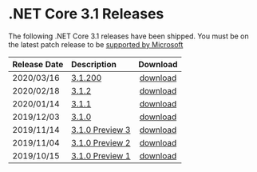 # .NET Core 3.1 Releases

The following .NET Core 3.1 releases have been shipped. You must be on the latest patch release to be [supported by Microsoft](../../microsoft-support.md)

| Release Date | Description | Download |
| :-- | :-- | :--: |
| 2020/03/16 | [3.1.200](./3.1.2/3.1.200-sdk.md) | [download](https://dotnet.microsoft.com/download/dotnet-core/3.1) |
| 2020/02/18 | [3.1.2](./3.1.2/3.1.2.md) | [download](https://dotnet.microsoft.com/download/dotnet-core/3.1) |
| 2020/01/14 | [3.1.1](./3.1.1/3.1.1.md) | [download](https://dotnet.microsoft.com/download/dotnet-core/3.1) |
| 2019/12/03 | [3.1.0](./3.1.0/3.1.0.md) | [download](https://dotnet.microsoft.com/download/dotnet-core/3.1) |
| 2019/11/14 | [3.1.0 Preview 3](./preview/3.1.0-preview3.md) | [download](https://dotnet.microsoft.com/download/dotnet-core/3.1) |
| 2019/11/04 | [3.1.0 Preview 2](./preview/3.1.0-preview2.md) | [download](https://dotnet.microsoft.com/download/dotnet-core/3.1) |
| 2019/10/15 | [3.1.0 Preview 1](./preview/3.1.0-preview1.md) | [download](https://dotnet.microsoft.com/download/dotnet-core/3.1) |
